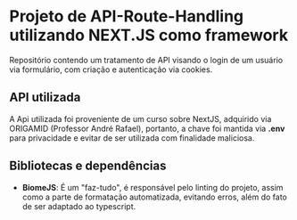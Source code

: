 # Projeto de API-Route-Handling utilizando NEXT.JS como framework

Repositório contendo um tratamento de API visando o login de um usuário via formulário, com criação e autenticação via cookies.

## API utilizada

A Api utilizada foi proveniente de um curso sobre NextJS, adquirido via ORIGAMID (Professor André Rafael), portanto, a chave foi mantida via **.env** para privacidade e evitar de ser utilizada com finalidade maliciosa.

## Bibliotecas e dependências

- **BiomeJS**: É um "faz-tudo", é responsável pelo linting do projeto, assim como a parte de formatação automatizada, evitando erros, além do fato de ser adaptado ao typescript.
